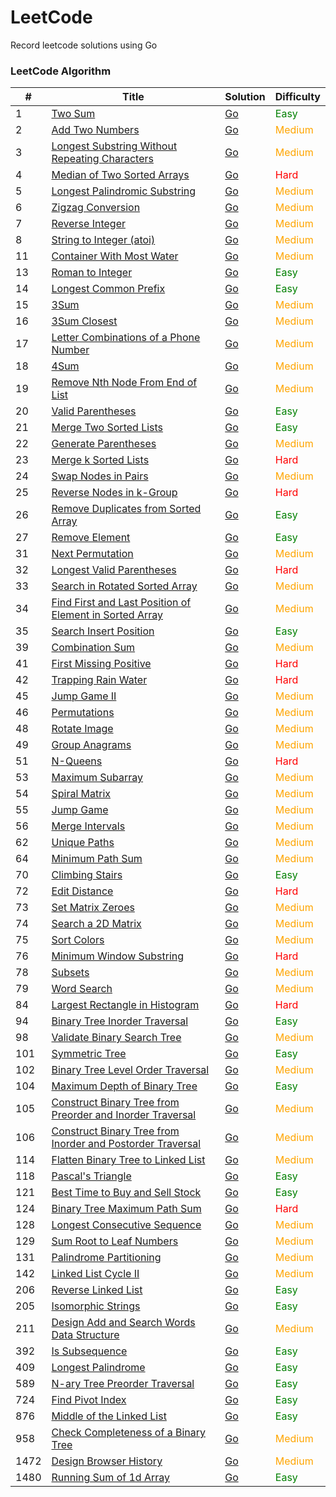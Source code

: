 # LeetCode

Record leetcode solutions using Go

### LeetCode Algorithm

| #    | Title                                                                                                                                                  | Solution                                                                                                                  | Difficulty                       |
|------|--------------------------------------------------------------------------------------------------------------------------------------------------------|---------------------------------------------------------------------------------------------------------------------------|----------------------------------|
| 1    | [Two Sum](https://leetcode.cn/problems/two-sum/)                                                                                                       | [Go](./alg/go/twoSum/twoSum.go)                                                                                           | <font color=green>Easy</font>    |
| 2    | [Add Two Numbers](https://leetcode.cn/problems/add-two-numbers/)                                                                                       | [Go](./alg/go/addTwoNumbers/addTwoNumbers.go)                                                                             | <font color=orange>Medium</font> |
| 3    | [Longest Substring Without Repeating Characters](https://leetcode.cn/problems/longest-substring-without-repeating-characters/)                         | [Go](./alg/go/longestSubstringWithoutRepeatingCharacters/longestSubstringWithoutRepeatingCharacters.go)                   | <font color=orange>Medium</font> |
| 4    | [Median of Two Sorted Arrays](https://leetcode.cn/problems/median-of-two-sorted-arrays/)                                                               | [Go](./alg/go/medianOfTwoSortedArrays/medianOfTwoSortedArrays.go)                                                         | <font color=red>Hard</font>      |
| 5    | [Longest Palindromic Substring](https://leetcode.cn/problems/longest-palindromic-substring/)                                                           | [Go](./alg/go/longestPalindromicSubstring/longestPalindromicSubstring.2.go)                                               | <font color=orange>Medium</font> |
| 6    | [Zigzag Conversion](https://leetcode.cn/problems/zigzag-conversion/)                                                                                   | [Go](./alg/go/zigzagConversion/zigzagConversion.go)                                                                       | <font color=orange>Medium</font> |
| 7    | [Reverse Integer](https://leetcode.cn/problems/reverse-integer/)                                                                                       | [Go](./alg/go/reverseInteger/reverseInteger.go)                                                                           | <font color=orange>Medium</font> |
| 8    | [String to Integer (atoi)](https://leetcode.cn/problems/string-to-integer-atoi/)                                                                       | [Go](./alg/go/stringToIntegerAtoi/stringToIntegerAtoi.go)                                                                 | <font color=orange>Medium</font> |
| 11   | [Container With Most Water](https://leetcode.cn/problems/container-with-most-water/)                                                                   | [Go](./alg/go/containerWithMostWater/containerWithMostWater.go)                                                           | <font color=orange>Medium</font> |
| 13   | [Roman to Integer](https://leetcode.cn/problems/roman-to-integer/)                                                                                     | [Go](./alg/go/romanToInteger/romanToInteger2.go)                                                                          | <font color=green>Easy</font>    |
| 14   | [Longest Common Prefix](https://leetcode.cn/problems/longest-common-prefix/)                                                                           | [Go](./alg/go/longestCommonPrefix/longestCommonPrefix2.go)                                                                | <font color=green>Easy</font>    |
| 15   | [3Sum](https://leetcode.cn/problems/3sum/)                                                                                                             | [Go](./alg/go/3Sum/3Sum.go)                                                                                               | <font color=orange>Medium</font> |
| 16   | [3Sum Closest](https://leetcode.cn/problems/3sum-closest/)                                                                                             | [Go](./alg/go/3sumClosest/3sumClosest.go)                                                                                 | <font color=orange>Medium</font> |
| 17   | [Letter Combinations of a Phone Number](https://leetcode.cn/problems/letter-combinations-of-a-phone-number/)                                           | [Go](./alg/go/letterCombinationsOfAPhoneNumber/letterCombinationsOfAPhoneNumber2.go)                                      | <font color=orange>Medium</font> |
| 18   | [4Sum](https://leetcode.cn/problems/4sum/)                                                                                                             | [Go](./alg/go/4sum/4sum.go)                                                                                               | <font color=orange>Medium</font> |
| 19   | [Remove Nth Node From End of List](https://leetcode.cn/problems/remove-nth-node-from-end-of-list/)                                                     | [Go](./alg/go/removeNthNodeFromEndOfList/removeNthNodeFromEndOfList.go)                                                   | <font color=orange>Medium</font> |
| 20   | [Valid Parentheses](https://leetcode.cn/problems/valid-parentheses/)                                                                                   | [Go](./alg/go/validParentheses/validParentheses.go)                                                                       | <font color=green>Easy</font>    |
| 21   | [Merge Two Sorted Lists](https://leetcode.cn/problems/merge-two-sorted-lists/)                                                                         | [Go](./alg/go/mergeTwoSortedLists/mergeTwoSortedLists.go)                                                                 | <font color=green>Easy</font>    |
| 22   | [Generate Parentheses](https://leetcode.cn/problems/generate-parentheses/)                                                                             | [Go](./alg/go/generateParentheses/generateParentheses.go)                                                                 | <font color=orange>Medium</font> |
| 23   | [Merge k Sorted Lists](https://leetcode.cn/problems/merge-k-sorted-lists/)                                                                             | [Go](./alg/go/mergeKSortedLists/mergeKSortedLists.go)                                                                     | <font color=red>Hard</font>      |
| 24   | [Swap Nodes in Pairs](https://leetcode.cn/problems/swap-nodes-in-pairs/)                                                                               | [Go](./alg/go/swapNodesInPairs/swapNodesInPairs.go)                                                                       | <font color=orange>Medium</font> |
| 25   | [Reverse Nodes in k-Group](https://leetcode.cn/problems/reverse-nodes-in-k-group/)                                                                     | [Go](./alg/go/reverseNodesInKGroup/reverseNodesInKGroup.go)                                                               | <font color=red>Hard</font>      |
| 26   | [Remove Duplicates from Sorted Array](https://leetcode.cn/problems/remove-duplicates-from-sorted-array/)                                               | [Go](./alg/go/removeDuplicatesFromSortedArray/removeDuplicatesFromSortedArray2.go)                                        | <font color=green>Easy</font>    |
| 27   | [Remove Element](https://leetcode.cn/problems/remove-element/)                                                                                         | [Go](./alg/go/removeElement/removeElement.go)                                                                             | <font color=green>Easy</font>    |
| 31   | [Next Permutation](https://leetcode.cn/problems/next-permutation/)                                                                                     | [Go](./alg/go/nextPermutation/nextPermutation.go)                                                                         | <font color=orange>Medium</font> |
| 32   | [Longest Valid Parentheses](https://leetcode.cn/problems/longest-valid-parentheses/)                                                                   | [Go](./alg/go/longestValidParentheses/longestValidParentheses.go)                                                         | <font color=red>Hard</font>      |
| 33   | [Search in Rotated Sorted Array](https://leetcode.cn/problems/search-in-rotated-sorted-array/)                                                         | [Go](./alg/go/searchInRotatedSortedArray/searchInRotatedSortedArray.go)                                                   | <font color=orange>Medium</font> |
| 34   | [Find First and Last Position of Element in Sorted Array](https://leetcode.cn/problems/find-first-and-last-position-of-element-in-sorted-array/)       | [Go](./alg/go/findFirstAndLastPositionOfElementInSortedArray/findFirstAndLastPositionOfElementInSortedArray.go)           | <font color=orange>Medium</font> |
| 35   | [Search Insert Position](https://leetcode.cn/problems/search-insert-position/)                                                                         | [Go](./alg/go/searchInsertPosition/searchInsertPosition.go)                                                               | <font color=green>Easy</font>    |
| 39   | [Combination Sum](https://leetcode.cn/problems/combination-sum/)                                                                                       | [Go](./alg/go/combinationSum/combinationSum.go)                                                                           | <font color=orange>Medium</font> |
| 41   | [First Missing Positive](https://leetcode.cn/problems/first-missing-positive/)                                                                         | [Go](./alg/go/firstMissingPositive/firstMissingPositive.go)                                                               | <font color=red>Hard</font>      |
| 42   | [Trapping Rain Water](https://leetcode.cn/problems/trapping-rain-water/)                                                                               | [Go](./alg/go/trappingRainWater/trappingRainWater.go)                                                                     | <font color=red>Hard</font>      |
| 45   | [Jump Game II](https://leetcode.cn/problems/jump-game-ii/)                                                                                             | [Go](./alg/go/jumpGameIi/jumpGameIi.go)                                                                                   | <font color=orange>Medium</font> |
| 46   | [Permutations](https://leetcode.cn/problems/permutations/)                                                                                             | [Go](./alg/go/permutations/permutations.go)                                                                               | <font color=orange>Medium</font> |
| 48   | [Rotate Image](https://leetcode.cn/problems/rotate-image/)                                                                                             | [Go](./alg/go/rotateImage/rotateImage.go)                                                                                 | <font color=orange>Medium</font> |
| 49   | [Group Anagrams](https://leetcode.cn/problems/group-anagrams/)                                                                                         | [Go](./alg/go/groupAnagrams/groupAnagrams.go)                                                                             | <font color=orange>Medium</font> |
| 51   | [N-Queens](https://leetcode.cn/problems/n-queens/)                                                                                                     | [Go](./alg/go/nQueens/nQueens.go)                                                                                         | <font color=red>Hard</font>      |
| 53   | [Maximum Subarray](https://leetcode.cn/problems/maximum-subarray/)                                                                                     | [Go](./alg/go/maximumSubarray/maximumSubarray.go)                                                                         | <font color=orange>Medium</font> |
| 54   | [Spiral Matrix](https://leetcode.cn/problems/spiral-matrix/)                                                                                           | [Go](./alg/go/spiralMatrix/spiralMatrix.go)                                                                               | <font color=orange>Medium</font> |
| 55   | [Jump Game](https://leetcode.cn/problems/jump-game/)                                                                                                   | [Go](./alg/go/jumpGame/jumpGame.go)                                                                                       | <font color=orange>Medium</font> |
| 56   | [Merge Intervals](https://leetcode.cn/problems/merge-intervals/)                                                                                       | [Go](./alg/go/mergeIntervals/mergeIntervals2.go)                                                                          | <font color=orange>Medium</font> |
| 62   | [Unique Paths](https://leetcode.cn/problems/unique-paths/)                                                                                             | [Go](./alg/go/uniquePaths/uniquePaths.go)                                                                                 | <font color=orange>Medium</font> |
| 64   | [Minimum Path Sum](https://leetcode.cn/problems/minimum-path-sum/)                                                                                     | [Go](./alg/go/minimumPathSum/minimumPathSum.go)                                                                           | <font color=orange>Medium</font> |
| 70   | [Climbing Stairs](https://leetcode.cn/problems/climbing-stairs/)                                                                                       | [Go](./alg/go/climbingStairs/climbingStairs.go)                                                                           | <font color=green>Easy</font>    |
| 72   | [Edit Distance](https://leetcode.cn/problems/edit-distance/)                                                                                           | [Go](./alg/go/editDistance/editDistance.go)                                                                               | <font color=red>Hard</font>      |
| 73   | [Set Matrix Zeroes](https://leetcode.cn/problems/set-matrix-zeroes/)                                                                                   | [Go](./alg/go/setMatrixZeroes/setMatrixZeroes.go)                                                                         | <font color=orange>Medium</font> |
| 74   | [Search a 2D Matrix](https://leetcode.cn/problems/search-a-2d-matrix/)                                                                                 | [Go](./alg/go/searchA2DMatrix/searchA2DMatrix.go)                                                                         | <font color=orange>Medium</font> |
| 75   | [Sort Colors](https://leetcode.cn/problems/sort-colors/)                                                                                               | [Go](./alg/go/sortColors/sortColors.go)                                                                                   | <font color=orange>Medium</font> |
| 76   | [Minimum Window Substring](https://leetcode.cn/problems/minimum-window-substring/)                                                                     | [Go](./alg/go/minimumWindowSubstring/minimumWindowSubstring.go)                                                           | <font color=red>Hard</font>      |
| 78   | [Subsets](https://leetcode.cn/problems/subsets/)                                                                                                       | [Go](./alg/go/subsets/subsets.go)                                                                                         | <font color=orange>Medium</font> |
| 79   | [Word Search](https://leetcode.cn/problems/word-search/)                                                                                               | [Go](./alg/go/wordSearch/wordSearch.go)                                                                                   | <font color=orange>Medium</font> |
| 84   | [Largest Rectangle in Histogram](https://leetcode.cn/problems/largest-rectangle-in-histogram/)                                                         | [Go](./alg/go/largestRectangleInHistogram/largestRectangleInHistogram.go)                                                 | <font color=red>Hard</font>      |
| 94   | [Binary Tree Inorder Traversal](https://leetcode.cn/problems/binary-tree-inorder-traversal/)                                                           | [Go](./alg/go/binaryTreeInorderTraversal/binaryTreeInorderTraversal.go)                                                   | <font color=green>Easy</font>    |
| 98   | [Validate Binary Search Tree](https://leetcode.cn/problems/validate-binary-search-tree/)                                                               | [Go](./alg/go/validateBinarySearchTree/validateBinarySearchTree.go)                                                       | <font color=orange>Medium</font> |
| 101  | [Symmetric Tree](https://leetcode.cn/problems/symmetric-tree/)                                                                                         | [Go](./alg/go/symmetricTree/symmetricTree.go)                                                                             | <font color=green>Easy</font>    |
| 102  | [Binary Tree Level Order Traversal](https://leetcode.cn/problems/binary-tree-level-order-traversal/)                                                   | [Go](./alg/go/binaryTreeLevelOrderTraversal/binaryTreeLevelOrderTraversal.go)                                             | <font color=orange>Medium</font> |
| 104  | [Maximum Depth of Binary Tree](https://leetcode.cn/problems/maximum-depth-of-binary-tree/)                                                             | [Go](./alg/go/maximumDepthOfBinaryTree/maximumDepthOfBinaryTree.go)                                                       | <font color=green>Easy</font>    |
| 105  | [Construct Binary Tree from Preorder and Inorder Traversal](https://leetcode.cn/problems/construct-binary-tree-from-preorder-and-inorder-traversal/)   | [Go](./alg/go/constructBinaryTreeFromPreorderAndInorderTraversal/constructBinaryTreeFromPreorderAndInorderTraversal.go)   | <font color=orange>Medium</font> |
| 106  | [Construct Binary Tree from Inorder and Postorder Traversal](https://leetcode.cn/problems/construct-binary-tree-from-inorder-and-postorder-traversal/) | [Go](./alg/go/constructBinaryTreeFromInorderAndPostorderTraversal/constructBinaryTreeFromInorderAndPostorderTraversal.go) | <font color=orange>Medium</font> |
| 114  | [Flatten Binary Tree to Linked List](https://leetcode.cn/problems/flatten-binary-tree-to-linked-list/)                                                 | [Go](./alg/go/flattenBinaryTreeToLinkedList/flattenBinaryTreeToLinkedList.go)                                             | <font color=orange>Medium</font> |
| 118  | [Pascal's Triangle](https://leetcode.cn/problems/pascals-triangle/)                                                                                    | [Go](./alg/go/pascalsTriangle/pascalsTriangle.go)                                                                         | <font color=green>Easy</font>    |
| 121  | [Best Time to Buy and Sell Stock](https://leetcode.cn/problems/best-time-to-buy-and-sell-stock/)                                                       | [Go](./alg/go/bestTimeToBuyAndSellStock/bestTimeToBuyAndSellStock2.go)                                                    | <font color=green>Easy</font>    |
| 124  | [Binary Tree Maximum Path Sum](https://leetcode.cn/problems/binary-tree-maximum-path-sum/)                                                             | [Go](./alg/go/binaryTreeMaximumPathSum/binaryTreeMaximumPathSum.go)                                                       | <font color=red>Hard</font>      |
| 128  | [Longest Consecutive Sequence](https://leetcode.cn/problems/longest-consecutive-sequence/)                                                             | [Go](./alg/go/longestConsecutiveSequence/longestConsecutiveSequence.go)                                                   | <font color=orange>Medium</font> |
| 129  | [Sum Root to Leaf Numbers](https://leetcode.cn/problems/sum-root-to-leaf-numbers/)                                                                     | [Go](./alg/go/sumRootToLeafNumbers/sumRootToLeafNumbers.go)                                                               | <font color=orange>Medium</font> |
| 131  | [Palindrome Partitioning](https://leetcode.cn/problems/palindrome-partitioning/)                                                                       | [Go](./alg/go/sumRootToLeafNumbers/sumRootToLeafNumbers.go)                                                               | <font color=orange>Medium</font> |
| 142  | [Linked List Cycle II](https://leetcode.cn/problems/linked-list-cycle-ii/)                                                                             | [Go](./alg/go/linkedListCycleIi/linkedListCycleIi.go)                                                                     | <font color=orange>Medium</font> |
| 206  | [Reverse Linked List](https://leetcode.cn/problems/reverse-linked-list/)                                                                               | [Go](./alg/go/reverseLinkedList/reverseLinkedList.go)                                                                     | <font color=green>Easy</font>    |
| 205  | [Isomorphic Strings](https://leetcode.cn/problems/isomorphic-strings/)                                                                                 | [Go](./alg/go/isomorphicStrings/isomorphicStrings.go)                                                                     | <font color=green>Easy</font>    |
| 211  | [Design Add and Search Words Data Structure](https://leetcode.cn/problems/design-add-and-search-words-data-structure/)                                 | [Go](./alg/go/designAddAndSearchWordsDataStructure/designAddAndSearchWordsDataStructure.go)                               | <font color=orange>Medium</font> |
| 392  | [Is Subsequence](https://leetcode.cn/problems/is-subsequence/)                                                                                         | [Go](./alg/go/isSubsequence/isSubsequence.go)                                                                             | <font color=green>Easy</font>    |
| 409  | [Longest Palindrome](https://leetcode.cn/problems/longest-palindrome/)                                                                                 | [Go](./alg/go/longestPalindrome/longestPalindrome.go)                                                                     | <font color=green>Easy</font>    |
| 589  | [N-ary Tree Preorder Traversal](https://leetcode.cn/problems/n-ary-tree-preorder-traversal/)                                                           | [Go](./alg/go/nAryTreePreorderTraversal/nAryTreePreorderTraversal.go)                                                     | <font color=green>Easy</font>    |
| 724  | [Find Pivot Index](https://leetcode.cn/problems/find-pivot-index/)                                                                                     | [Go](./alg/go/findPivotIndex/findPivotIndex.go)                                                                           | <font color=green>Easy</font>    |
| 876  | [Middle of the Linked List](https://leetcode.cn/problems/middle-of-the-linked-list/)                                                                   | [Go](./alg/go/middleOfTheLinkedList/middleOfTheLinkedList.go)                                                             | <font color=green>Easy</font>    |
| 958  | [Check Completeness of a Binary Tree](https://leetcode.cn/problems/check-completeness-of-a-binary-tree/)                                               | [Go](./alg/go/checkCompletenessOfABinaryTree/checkCompletenessOfABinaryTree.go)                                           | <font color=orange>Medium</font> |
| 1472 | [Design Browser History](https://leetcode.cn/problems/design-browser-history/)                                                                         | [Go](./alg/go/designBrowserHistory/designBrowserHistory.go)                                                               | <font color=orange>Medium</font> |
| 1480 | [Running Sum of 1d Array](https://leetcode.cn/problems/running-sum-of-1d-array/)                                                                       | [Go](./alg/go/runningSumOf1DArray/runningSumOf1DArray.go)                                                                 | <font color=green>Easy</font>    |
